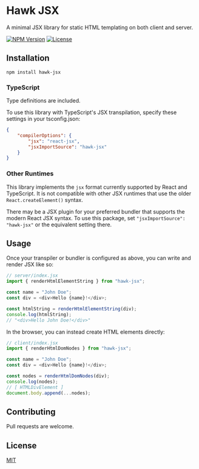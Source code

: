 # Hawk JSX

A minimal JSX library for static HTML templating on both client and server.

[![NPM Version](https://badgen.net/npm/v/hawk-jsx)](https://www.npmjs.com/package/hawk-jsx)
[![License](https://badgen.net/static/license/MIT/blue)](https://opensource.org/license/mit)

## Installation

```console
npm install hawk-jsx
```

### TypeScript

Type definitions are included.

To use this library with TypeScript's JSX transpilation, specify these settings in your tsconfig.json:
```json
{
    "compilerOptions": {
        "jsx": "react-jsx",
        "jsxImportSource": "hawk-jsx"
    }
}
```

### Other Runtimes

This library implements the `jsx` format currently supported by React and TypeScript. It is not compatible with other JSX runtimes that use the older `React.createElement()` syntax.

There may be a JSX plugin for your preferred bundler that supports the modern React JSX syntax. To use this package, set `"jsxImportSource": "hawk-jsx"` or the equivalent setting there.

## Usage

Once your transpiler or bundler is configured as above, you can write and render JSX like so:
```javascript
// server/index.jsx
import { renderHtmlElementString } from "hawk-jsx";

const name = "John Doe";
const div = <div>Hello {name}!</div>;

const htmlString = renderHtmlElementString(div);
console.log(htmlString);
// "<div>Hello John Doe!</div>"
```

In the browser, you can instead create HTML elements directly:
```javascript
// client/index.jsx
import { renderHtmlDomNodes } from "hawk-jsx";

const name = "John Doe";
const div = <div>Hello {name}!</div>;

const nodes = renderHtmlDomNodes(div);
console.log(nodes);
// [ HTMLDivElement ]
document.body.append(...nodes);
```

## Contributing

Pull requests are welcome.

## License

[MIT](LICENSE)